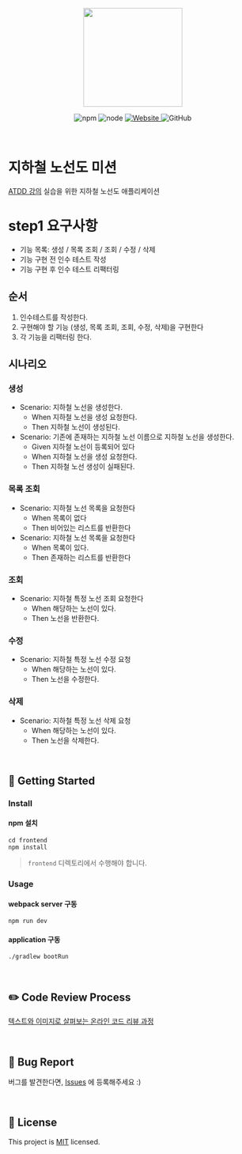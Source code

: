 <p align="center">
    <img width="200px;" src="https://raw.githubusercontent.com/woowacourse/atdd-subway-admin-frontend/master/images/main_logo.png"/>
</p>
<p align="center">
  <img alt="npm" src="https://img.shields.io/badge/npm-%3E%3D%205.5.0-blue">
  <img alt="node" src="https://img.shields.io/badge/node-%3E%3D%209.3.0-blue">
  <a href="https://edu.nextstep.camp/c/R89PYi5H" alt="nextstep atdd">
    <img alt="Website" src="https://img.shields.io/website?url=https%3A%2F%2Fedu.nextstep.camp%2Fc%2FR89PYi5H">
  </a>
  <img alt="GitHub" src="https://img.shields.io/github/license/next-step/atdd-subway-admin">
</p>

<br>

# 지하철 노선도 미션
[ATDD 강의](https://edu.nextstep.camp/c/R89PYi5H) 실습을 위한 지하철 노선도 애플리케이션

# step1 요구사항

- 기능 목록: 생성 / 목록 조회 / 조회 / 수정 / 삭제
- 기능 구현 전 인수 테스트 작성
- 기능 구현 후 인수 테스트 리팩터링

## 순서

1. 인수테스트를 작성한다.
2. 구현해야 할 기능 (생성, 목록 조회, 조회, 수정, 삭제)을 구현한다
3. 각 기능을 리팩터링 한다.

## 시나리오

### 생성

- Scenario: 지하철 노선을 생성한다.
  - When 지하철 노선을 생성 요청한다.
  - Then 지하철 노선이 생성된다.    
- Scenario: 기존에 존재하는 지하철 노선 이름으로 지하철 노선을 생성한다.
  - Given 지하철 노선이 등록되어 있다
  - When 지하철 노선을 생성 요청한다.
  - Then 지하철 노선 생성이 실패된다.

### 목록 조회

- Scenario: 지하철 노선 목록을 요청한다
  - When 목록이 없다
  - Then 비어있는 리스트를 반환한다
- Scenario: 지하철 노선 목록을 요청한다
  - When 목록이 있다.
  - Then 존재하는 리스트를 반환한다

### 조회

- Scenario: 지하철 특정 노선 조회 요청한다
  - When 해당하는 노선이 있다.
  - Then 노선을 반환한다.

### 수정

- Scenario: 지하철 특정 노선 수정 요청
  - When 해당하는 노선이 있다.
  - Then 노선을 수정한다.

### 삭제

- Scenario: 지하철 특정 노선 삭제 요청
  - When 해당하는 노선이 있다.
  - Then 노선을 삭제한다.

<br>

## 🚀 Getting Started

### Install
#### npm 설치
```
cd frontend
npm install
```
> `frontend` 디렉토리에서 수행해야 합니다.

### Usage
#### webpack server 구동
```
npm run dev
```
#### application 구동
```
./gradlew bootRun
```
<br>

## ✏️ Code Review Process
[텍스트와 이미지로 살펴보는 온라인 코드 리뷰 과정](https://github.com/next-step/nextstep-docs/tree/master/codereview)

<br>

## 🐞 Bug Report

버그를 발견한다면, [Issues](https://github.com/next-step/atdd-subway-admin/issues) 에 등록해주세요 :)

<br>

## 📝 License

This project is [MIT](https://github.com/next-step/atdd-subway-admin/blob/master/LICENSE.md) licensed.
